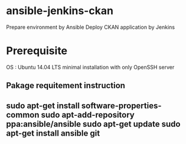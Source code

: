 # ansible-jenkins-ckan
Prepare environment by Ansible Deploy CKAN application by Jenkins

# Prerequisite
OS : Ubuntu 14.04 LTS minimal installation with only OpenSSH server

Pakage requitement instruction
-----------------------------------------------
sudo apt-get install software-properties-common
sudo apt-add-repository ppa:ansible/ansible
sudo apt-get update
sudo apt-get install ansible git
-----------------------------------------------

